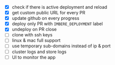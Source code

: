 - [x] check if there is active deployment and reload 
- [x] get custom public URL for every PR 
- [x] update github on every progress 
- [x] deploy only PR with `IMBERE_DEPLOYMENT` label  
- [x] undeploy on  PR close
- [ ] clone with ssh keys
- [ ] linux & mac full support
- [ ] use temporary sub-domains instead of ip & port
- [ ] cluster logs and store logs
- [ ] UI to monitor the app
